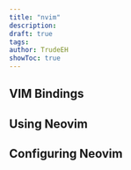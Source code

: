```yaml
---
title: "nvim"
description: 
draft: true
tags: 
author: TrudeEH
showToc: true
---
```


## VIM Bindings

## Using Neovim

## Configuring Neovim
